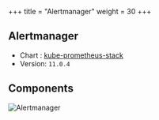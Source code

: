 +++
title = "Alertmanager"
weight = 30
+++

## Alertmanager

* Chart : [kube-prometheus-stack](https://artifacthub.io/packages/helm/prometheus-community/kube-prometheus-stack)
* Version: `11.0.4`

## Components

 <img src="/docs/images/alertmanager.png"
 alt="Alertmanager"
 class="mt-3 mb-3 border border-info rounded">
